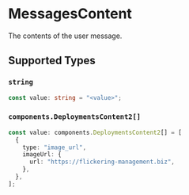 # MessagesContent

The contents of the user message.


## Supported Types

### `string`

```typescript
const value: string = "<value>";
```

### `components.DeploymentsContent2[]`

```typescript
const value: components.DeploymentsContent2[] = [
  {
    type: "image_url",
    imageUrl: {
      url: "https://flickering-management.biz",
    },
  },
];
```

